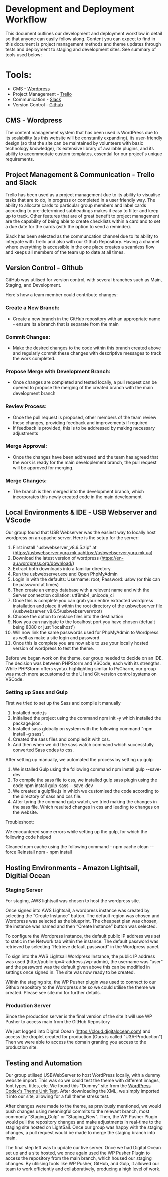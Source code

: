 # Development and Deployment Workflow

This document outlines our development and deployment workflow in detail so that anyone can easily follow along. Content you can expect to find in this document is project management methods and theme updates through tests and deployment to staging and development sites. See summary of tools used below:

# Tools:
- CMS - [Wordpress](https://wordpress.com)
- Project Management - [Trello](https://trello.com)
- Communication - [Slack](https://slack.com)
- Version Control - [Github](https://github.com)

## CMS - Wordpress
The content management system that has been used is WordPress due to its scalability (as this website will be constantly expanding), its user-friendly design (so that the site can be maintained by volunteers with basic technology knowledge), its extensive library of available plugins, and its ability to accommodate custom templates, essential for our project's unique requirements.

## Project Management & Communication - Trello and Slack
Trello has been used as a project management due to its ability to visualise tasks that are to do, in progress or completed in a user friendly way. The ability to allocate cards to particular group members and label cards according to pre-determined subheadings makes it easy to filter and keep up to track. Other features that are of great benefit to project management are the capability of being able to create checklists within a card and to set a due date for the cards (with the option to send a reminder). 

Slack has been selected as the communcation channel due to its ability to integrate with Trello and also with our Github Repository. Having a channel where everything is accessible in the one place creates a seamless flow and keeps all members of the team up to date at all times. 

## Version Control - Github
 GitHub was utilised for version control, with several branches such as Main, Staging, and Development.

Here's how a team member could contribute changes:

### Create a New Branch:

* Create a new branch in the GitHub repository with an appropriate name - ensure its a branch that is separate from the main

### Commit Changes:

* Make the desired changes to the code within this branch created above and regularly commit these changes with descriptive messages to track the work completed. 

### Propose Merge with Development Branch:

* Once changes are completed and tested locally, a pull request can be opened to propose the merging of the created branch with the main development branch

### Review Process:

* Once the pull request is proposed, other members of the team review these changes, providing feedback and improvements if required
* If feedback is provided, this is to be addressed by making necessary adjustments 

### Merge Approval:

* Once the changes have been addressed and the team has agreed that the work is ready for the main developlement branch, the pull request will be approved for merging. 

### Merge Changes:

* The branch is then merged into the development branch, which incorporates this newly created code in the main development

## Local Environments & IDE - USB Webserver and VScode 

Our group found that USB Webserver was the easiest way to locally host wordpress on an apache server. Here is the setup for the server: 

1. First install "usbwebserver_v8.6.5.zip" at (https://usbwebserver.yura.mk.uahttps://usbwebserver.yura.mk.ua)
2. Download the latest version of wordpress (https://en-au.wordpress.org/download/)
3. Extract both downloads into a familiar directory
4. Run the usbwebserver.exe and Open PhpMyAdmin
5. Login in with the defaults: Username: root, Password: usbw (or this can be password at times)
6. Then create an empty database with a relevent name and with the Server connection collation: utf8mb4_unicode_ci
7. Once this is complete you can grab your entire extracted wordpress installation and place it within the root directory of the usbwebserver file (\usbwebserver_v8.6.5\usbwebserver\root)
8. Choose the option to replace files into the destination 
9. Now you can navigate to the localhost port you have chosen (defualt being 8080 or just 'localhost')
10. Will now link the same passwords used for PhpMyAdmin to Wordpress as well as make a site login and password. 
11. Once this is complete you are now able to use your locally hosted version of wordpress to test the theme. 

Before we began work on the theme, our group needed to decide on an IDE. The decision was between PHPStorm and VSCode, each with its strengths. While PHPStorm offers syntax highlighting similar to PyCharm, our group was much more accustomed to the UI and Git version control systems on VSCode.

### Setting up Sass and Gulp

First we tried to set up the Sass and compile it manually
1. Installed node.js
2. Initialised the project using the command npm init -y which installed the package.json.
3. Installed sass globally on system with the following command "npm install -g sass".
4. Created the sass files and compiled it with css.
5. And then when we did the sass watch command which successfully converted Sass codes to css.

After setting up manually, we automated the process by setting up gulp
1. We installed Gulp using the following command npm install gulp --save-dev
2. To compile the sass file to css, we installed gulp sass plugin using the code npm install gulp-sass --save-dev
3. We created a gulpfile.js in which we customised the code according to the directory of sass and css file.
4. After tyring the command gulp watch, we tried making the changes in the sass file. Which resulted changes in css and leading to changes on the website.

Troubleshoot:

We encountered some errors while setting up the gulp, for which the following code helped 

Cleaned npm cache using the following command - npm cache clean --force 
Reinstall npm - npm install


 ## Hosting Environments - Amazon Lightsail, Digitial Ocean 
 
 ### Staging Server  
For staging, AWS lightsail was chosen to host the wordpress site. 

Once signed into AWS Lightsail, a wordpress instance was created by selecting the “Create Instance” button. The default region was chosen and Wordpress was selected as the blueprint. The cheapest plan was chosen,  the instance was named and then “Create Instance” button was selected. 

To configure the Wordpress instance, the default public IP address was set to static in the Network tab within the instance. The default password was retrieved by selecting “Retrieve default password” in the Wordpress panel. 

To sign into the AWS Lightsail Wordpress Instance, the public IP address was used (http://public-ipv4-address./wp-admin),  the username was “user” and the password was the default given above this can be modified in settings once signed in.  The site was now ready to be created. 

Within the staging site, the WP Pusher plugin was used to connect to our Github repository to the Wordpress site so we could utilise the theme we created. Please see site.md for further details. 

 ### Production Server
Since the production server is the final version of the site it will use WP Pusher to access main from the GitHub Repository

We just logged into Digital Ocean (https://cloud.digitalocean.com) and access the droplet created for production (Ours is called "U3A-Production") Then we were able to access the domain granting you access to the production site. 


## Testing and Automation
Our group utilised USBWebServer to host WordPress locally, with a dummy website import. This was so we could test the theme with different images, font types, titles, etc. We found this "Dummy" site from the [WordPress Codex's Theme Unit Test](https://codex.wordpress.org/Theme_Unit_Test). After downloading the XML, we simply imported it into our site, allowing for a full theme stress test.

After changes were made to the theme, as previously mentioned, we would push changes using meaningful commits to the relevant branch, most commonly "Staging_Gulp" or "Staging_New". Then, the WP Pusher Plugin would pull the repository changes and make adjustments in real-time to the staging site hosted on LightSail. Once our group was happy with the staging changes, a pull request would be made to merge the staging branch into main.

The final step left was to update our live server. Once we had Digital Ocean set up and a site hosted, we once again used the WP Pusher Plugin to access the repository from the main branch, which housed our staging changes. By utilising tools like WP Pusher, GitHub, and Gulp, it allowed our team to work efficiently and collaboratively, producing a high level of work.
